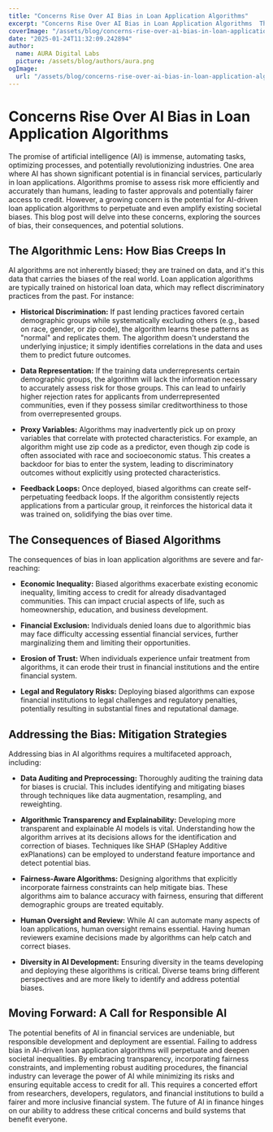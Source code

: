 ```yaml
---
title: "Concerns Rise Over AI Bias in Loan Application Algorithms"
excerpt: "Concerns Rise Over AI Bias in Loan Application Algorithms  The promise of artificial intelligence (AI) is immense, automating tasks, optimizing proc"
coverImage: "/assets/blog/concerns-rise-over-ai-bias-in-loan-application-algorithms.jpg"
date: "2025-01-24T11:32:09.242894"
author:
  name: AURA Digital Labs
  picture: /assets/blog/authors/aura.png
ogImage:
  url: "/assets/blog/concerns-rise-over-ai-bias-in-loan-application-algorithms.jpg"
---
```


# Concerns Rise Over AI Bias in Loan Application Algorithms

The promise of artificial intelligence (AI) is immense, automating tasks, optimizing processes, and potentially revolutionizing industries.  One area where AI has shown significant potential is in financial services, particularly in loan applications.  Algorithms promise to assess risk more efficiently and accurately than humans, leading to faster approvals and potentially fairer access to credit.  However, a growing concern is the potential for AI-driven loan application algorithms to perpetuate and even amplify existing societal biases.  This blog post will delve into these concerns, exploring the sources of bias, their consequences, and potential solutions.


## The Algorithmic Lens: How Bias Creeps In

AI algorithms are not inherently biased; they are trained on data, and it's this data that carries the biases of the real world.  Loan application algorithms are typically trained on historical loan data, which may reflect discriminatory practices from the past.  For instance:

* **Historical Discrimination:**  If past lending practices favored certain demographic groups while systematically excluding others (e.g., based on race, gender, or zip code), the algorithm learns these patterns as "normal" and replicates them.  The algorithm doesn't understand the underlying injustice; it simply identifies correlations in the data and uses them to predict future outcomes.

* **Data Representation:**  If the training data underrepresents certain demographic groups, the algorithm will lack the information necessary to accurately assess risk for those groups.  This can lead to unfairly higher rejection rates for applicants from underrepresented communities, even if they possess similar creditworthiness to those from overrepresented groups.

* **Proxy Variables:**  Algorithms may inadvertently pick up on proxy variables that correlate with protected characteristics.  For example, an algorithm might use zip code as a predictor, even though zip code is often associated with race and socioeconomic status.  This creates a backdoor for bias to enter the system, leading to discriminatory outcomes without explicitly using protected characteristics.

* **Feedback Loops:**  Once deployed, biased algorithms can create self-perpetuating feedback loops.  If the algorithm consistently rejects applications from a particular group, it reinforces the historical data it was trained on, solidifying the bias over time.


## The Consequences of Biased Algorithms

The consequences of bias in loan application algorithms are severe and far-reaching:

* **Economic Inequality:**  Biased algorithms exacerbate existing economic inequality, limiting access to credit for already disadvantaged communities.  This can impact crucial aspects of life, such as homeownership, education, and business development.

* **Financial Exclusion:**  Individuals denied loans due to algorithmic bias may face difficulty accessing essential financial services, further marginalizing them and limiting their opportunities.

* **Erosion of Trust:**  When individuals experience unfair treatment from algorithms, it can erode their trust in financial institutions and the entire financial system.

* **Legal and Regulatory Risks:**  Deploying biased algorithms can expose financial institutions to legal challenges and regulatory penalties, potentially resulting in substantial fines and reputational damage.


## Addressing the Bias: Mitigation Strategies

Addressing bias in AI algorithms requires a multifaceted approach, including:

* **Data Auditing and Preprocessing:**  Thoroughly auditing the training data for biases is crucial. This includes identifying and mitigating biases through techniques like data augmentation, resampling, and reweighting.

* **Algorithmic Transparency and Explainability:**  Developing more transparent and explainable AI models is vital.  Understanding how the algorithm arrives at its decisions allows for the identification and correction of biases.  Techniques like SHAP (SHapley Additive exPlanations) can be employed to understand feature importance and detect potential bias.

* **Fairness-Aware Algorithms:**  Designing algorithms that explicitly incorporate fairness constraints can help mitigate bias.  These algorithms aim to balance accuracy with fairness, ensuring that different demographic groups are treated equitably.

* **Human Oversight and Review:**  While AI can automate many aspects of loan applications, human oversight remains essential.  Having human reviewers examine decisions made by algorithms can help catch and correct biases.

* **Diversity in AI Development:**  Ensuring diversity in the teams developing and deploying these algorithms is critical. Diverse teams bring different perspectives and are more likely to identify and address potential biases.


## Moving Forward: A Call for Responsible AI

The potential benefits of AI in financial services are undeniable, but responsible development and deployment are essential.  Failing to address bias in AI-driven loan application algorithms will perpetuate and deepen societal inequalities.  By embracing transparency, incorporating fairness constraints, and implementing robust auditing procedures, the financial industry can leverage the power of AI while minimizing its risks and ensuring equitable access to credit for all.  This requires a concerted effort from researchers, developers, regulators, and financial institutions to build a fairer and more inclusive financial system.  The future of AI in finance hinges on our ability to address these critical concerns and build systems that benefit everyone.
